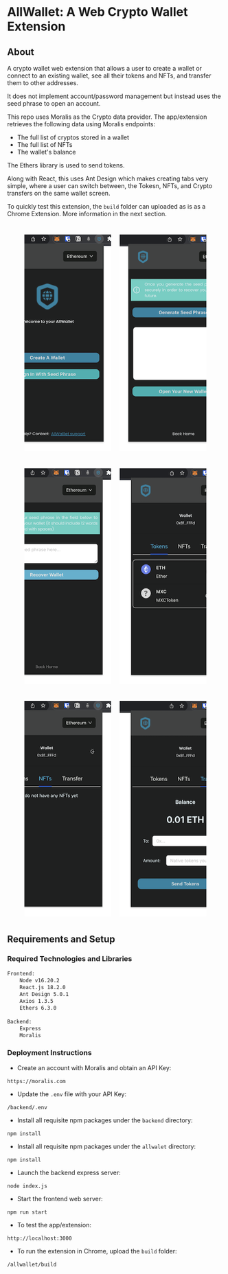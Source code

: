 # AllWallet: A Web Crypto Wallet Extension

## About

A crypto wallet web extension that allows a user to create a wallet or connect to an existing wallet, see all their tokens and NFTs, and transfer them to other addresses.

It does not implement account/password management but instead uses the seed phrase to open an account.

This repo uses Moralis as the Crypto data provider. The app/extension retrieves the following data using Moralis endpoints:

- The full list of cryptos stored in a wallet
- The full list of NFTs
- The wallet's balance

The Ethers library is used to send tokens.

Along with React, this uses Ant Design which makes creating tabs very simple, where a user can switch between, the Tokesn, NFTs, and Crypto transfers on the same wallet screen.

To quickly test this extension, the `build` folder can uploaded as is as a Chrome Extension. More information in the next section.

<div style="margin:40px; display:flex; gap:20px; justify-content:center; flex-direction: row; position: relative; overflow-y: auto;">
    <img src="images/front-page.png">
    <img src="images/create-wallet.png">
</div>
<div style="margin:40px; display:flex; gap:20px; justify-content:center; flex-direction: row; position: relative; overflow-y: auto;">    
    <img src="images/recover-wallet.png">
    <img src="images/view-tokens.png">
</div>
<div style="margin:40px; display:flex; gap:20px; justify-content:center; flex-direction: row; position: relative; overflow-y: auto;">    
    <img src="images/view-nfts.png">
    <img src="images/send-tokens.png">
</div>

## Requirements and Setup

### Required Technologies and Libraries

```
Frontend:
    Node v16.20.2
    React.js 18.2.0
    Ant Design 5.0.1
    Axios 1.3.5
    Ethers 6.3.0

Backend:
    Express
    Moralis
```

### Deployment Instructions

- Create an account with Moralis and obtain an API Key:

```
https://moralis.com
```

- Update the `.env` file with your API Key:

```
/backend/.env
```

- Install all requisite npm packages under the `backend` directory:

```
npm install
```

- Install all requisite npm packages under the `allwalet` directory:

```
npm install
```

- Launch the backend express server:

```
node index.js
```

- Start the frontend web server:

```
npm run start
```

- To test the app/extension:

```
http://localhost:3000
```

- To run the extension in Chrome, upload the `build` folder:

```
/allwallet/build
```
